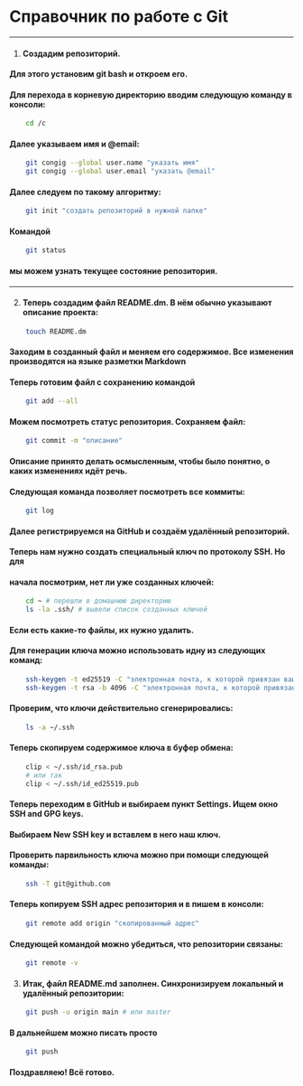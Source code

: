 # Справочник по работе с Git

--- 

1. #### Создадим репозиторий. ####

#### Для этого установим git bash и откроем его. #### 
#### Для перехода в корневую директорию вводим следующую команду в консоли: ####

```bash
    cd /c
```

#### Далее указываем имя и @email: #### 

```bash
    git congig --global user.name "указать имя"
    git congig --global user.email "указать @email"
```

#### Далее следуем по такому алгоритму: ####

```bash
    git init "создать репозиторий в нужной папке"
```

#### Командой ####

```bash
    git status 
```

#### мы можем узнать текущее состояние репозитория. ####

--- 

2. #### Теперь создадим файл README.dm. В нём обычно указывают описание проекта: ####

```bash
    touch README.dm
```

#### Заходим в созданный файл и меняем его содержимое. Все изменения производятся на языке разметки Markdown ####

#### Теперь готовим файл с сохранению командой ####

```bash
    git add --all
```

#### Можем посмотреть статус репозитория. Сохраняем файл: ####

```bash
    git commit -m "описание"
```

#### Описание принято делать осмысленным, чтобы было понятно, о каких изменениях идёт речь. #### 

#### Следующая команда позволяет посмотреть все коммиты: ####

```bash
    git log
```

#### Далее регистрируемся на GitHub и создаём удалённый репозиторий. ####

#### Теперь нам нужно создать специальный ключ по протоколу SSH. Но для ####
#### начала посмотрим, нет ли уже созданных ключей: ####

```bash
    cd ~ # перешли в домашнюю директорию
    ls -la .ssh/ # вывели список созданных ключей
```

#### Если есть какие-то файлы, их нужно удалить. #### 

#### Для генерации ключа можно использовать идну из следующих команд: ####

```bash
    ssh-keygen -t ed25519 -C "электронная почта, к которой привязан ваш аккаунт на GitHub" 
    ssh-keygen -t rsa -b 4096 -C "электронная почта, к которой привязан ваш аккаунт на Git
```

#### Проверим, что ключи действительно сгенерировались: ####

```bash
    ls -a ~/.ssh
```

#### Теперь скопируем содержимое ключа в буфер обмена: ####

```bash
    clip < ~/.ssh/id_rsa.pub 
    # или так 
    clip < ~/.ssh/id_ed25519.pub
```

#### Теперь переходим в GitHub и выбираем пункт **Settings**. Ищем окно **SSH and GPG keys**. ####
#### Выбираем **New SSH key** и вставлем в него наш ключ. ####

#### Проверить парвильность ключа можно при помощи следующей команды: ####

```bash
    ssh -T git@github.com
```

#### Теперь копируем SSH адрес репозитория и в пишем в консоли: ####

```bash
    git remote add origin "скопированный адрес"
```

#### Следующей командой можно убедиться, что репозитории связаны: ####

```bash
    git remote -v
```

3. #### Итак, файл README.md заполнен. Синхронизируем локальный и удалённый репозитории: #### 

```bash
    git push -u origin main # или master
```

#### В дальнейшем можно писать просто ####

```bash
    git push 
```

#### Поздравляею! Всё готово. ####